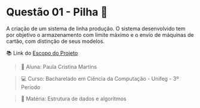 # Questão 01 - Pilha :slot_machine:

A criação de um sistema de linha produção. O sistema desenvolvido tem por objetivo o armazenamento com limite máximo e o envio de máquinas de cartão, com distinção de seus modelos.

:books: Link do [Escopo do Projeto](https://whimsical.com/q1-estoque-em-pilha-paula-cristina-martins-2q9ACWWh3UTxDRvjq2tvDQ) 

> :bust_in_silhouette: Aluna: Paula Cristina Martins

> :computer: Curso: Bacharelado em Ciência da Computação - Unifeg - 3º Período

> :green_book: Matéria: Estrutura de dados e algoritmos
